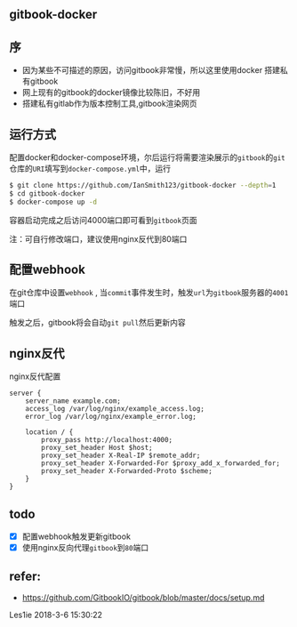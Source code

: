 ## gitbook-docker
##  序 

- 因为某些不可描述的原因，访问gitbook非常慢，所以这里使用docker 搭建私有gitbook
- 网上现有的gitbook的docker镜像比较陈旧，不好用
- 搭建私有gitlab作为版本控制工具,gitbook渲染网页

## 运行方式
配置docker和docker-compose环境，尔后运行将需要渲染展示的`gitbook`的`git` 仓库的`URI`填写到`docker-compose.yml`中，运行
```bash
$ git clone https://github.com/IanSmith123/gitbook-docker --depth=1
$ cd gitbook-docker
$ docker-compose up -d
```
容器启动完成之后访问4000端口即可看到`gitbook`页面

注：可自行修改端口，建议使用nginx反代到80端口

## 配置webhook
在git仓库中设置`webhook` , 当`commit`事件发生时，触发`url`为`gitbook`服务器的`4001`端口

触发之后，gitbook将会自动`git pull`然后更新内容

## nginx反代
nginx反代配置
```
server { 
    server_name example.com;
    access_log /var/log/nginx/example_access.log;
    error_log /var/log/nginx/example_error.log;

    location / {
        proxy_pass http://localhost:4000;
        proxy_set_header Host $host;
        proxy_set_header X-Real-IP $remote_addr;
        proxy_set_header X-Forwarded-For $proxy_add_x_forwarded_for;
        proxy_set_header X-Forwarded-Proto $scheme;
    }
}
```

## todo
- [x] 配置webhook触发更新gitbook
- [x] 使用nginx反向代理`gitbook`到`80`端口

## refer:
- https://github.com/GitbookIO/gitbook/blob/master/docs/setup.md



Les1ie
2018-3-6 15:30:22
